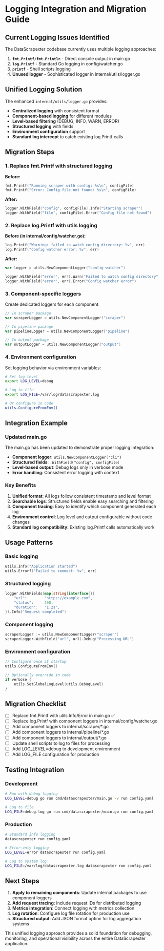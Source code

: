 # Logging Integration and Migration Guide

## Current Logging Issues Identified

The DataScrapexter codebase currently uses multiple logging approaches:

1. **`fmt.Printf/fmt.Println`** - Direct console output in main.go
2. **`log.Printf`** - Standard Go logging in config/watcher.go
3. **`printf`** - Shell scripts logging
4. **Unused logger** - Sophisticated logger in internal/utils/logger.go

## Unified Logging Solution

The enhanced `internal/utils/logger.go` provides:

- **Centralized logging** with consistent format
- **Component-based logging** for different modules
- **Level-based filtering** (DEBUG, INFO, WARN, ERROR)
- **Structured logging** with fields
- **Environment configuration** support
- **Standard log intercept** to catch existing log.Printf calls

## Migration Steps

### 1. Replace fmt.Printf with structured logging

**Before:**
```go
fmt.Printf("Running scraper with config: %s\n", configFile)
fmt.Printf("Error: Config file not found: %s\n", configFile)
```

**After:**
```go
logger.WithField("config", configFile).Info("Starting scraper")
logger.WithField("file", configFile).Error("Config file not found")
```

### 2. Replace log.Printf with utils logging

**Before (in internal/config/watcher.go):**
```go
log.Printf("Warning: failed to watch config directory: %v", err)
log.Printf("Config watcher error: %v", err)
```

**After:**
```go
var logger = utils.NewComponentLogger("config-watcher")

logger.WithField("error", err).Warn("Failed to watch config directory")
logger.WithField("error", err).Error("Config watcher error")
```

### 3. Component-specific loggers

Create dedicated loggers for each component:

```go
// In scraper package
var scraperLogger = utils.NewComponentLogger("scraper")

// In pipeline package  
var pipelineLogger = utils.NewComponentLogger("pipeline")

// In output package
var outputLogger = utils.NewComponentLogger("output")
```

### 4. Environment configuration

Set logging behavior via environment variables:

```bash
# Set log level
export LOG_LEVEL=debug

# Log to file
export LOG_FILE=/var/log/datascrapexter.log

# Or configure in code
utils.ConfigureFromEnv()
```

## Integration Example

### Updated main.go

The main.go has been updated to demonstrate proper logging integration:

- **Component logger**: `utils.NewComponentLogger("cli")`
- **Structured fields**: `.WithField("config", configFile)`
- **Level-based output**: Debug logs only in verbose mode
- **Error handling**: Consistent error logging with context

### Key Benefits

1. **Unified format**: All logs follow consistent timestamp and level format
2. **Searchable logs**: Structured fields enable easy searching and filtering
3. **Component tracing**: Easy to identify which component generated each log
4. **Environment control**: Log level and output configurable without code changes
5. **Standard log compatibility**: Existing log.Printf calls automatically work

## Usage Patterns

### Basic logging
```go
utils.Info("Application started")
utils.Errorf("Failed to connect: %v", err)
```

### Structured logging
```go
logger.WithFields(map[string]interface{}{
    "url":        "https://example.com",
    "status":     200,
    "duration":   "1.2s",
}).Info("Request completed")
```

### Component logging
```go
scraperLogger := utils.NewComponentLogger("scraper")
scraperLogger.WithField("url", url).Debug("Processing URL")
```

### Environment configuration
```go
// Configure once at startup
utils.ConfigureFromEnv()

// Optionally override in code
if verbose {
    utils.SetGlobalLogLevel(utils.DebugLevel)
}
```

## Migration Checklist

- [ ] Replace fmt.Printf with utils.Info/Error in main.go ✅
- [ ] Replace log.Printf with component loggers in internal/config/watcher.go
- [ ] Add component loggers to internal/scraper/*.go
- [ ] Add component loggers to internal/pipeline/*.go  
- [ ] Add component loggers to internal/output/*.go
- [ ] Update shell scripts to log to files for processing
- [ ] Add LOG_LEVEL=debug to development environment
- [ ] Add LOG_FILE configuration for production

## Testing Integration

### Development
```bash
# Run with debug logging
LOG_LEVEL=debug go run cmd/datascrapexter/main.go -v run config.yaml

# Log to file
LOG_FILE=debug.log go run cmd/datascrapexter/main.go run config.yaml
```

### Production
```bash
# Standard info logging
datascrapexter run config.yaml

# Error-only logging
LOG_LEVEL=error datascrapexter run config.yaml

# Log to system log
LOG_FILE=/var/log/datascrapexter.log datascrapexter run config.yaml
```

## Next Steps

1. **Apply to remaining components**: Update internal packages to use component loggers
2. **Add request tracing**: Include request IDs for distributed logging
3. **Metrics integration**: Connect logging with metrics collection
4. **Log rotation**: Configure log file rotation for production use
5. **Structured output**: Add JSON format option for log aggregation systems

This unified logging approach provides a solid foundation for debugging, monitoring, and operational visibility across the entire DataScrapexter application.
